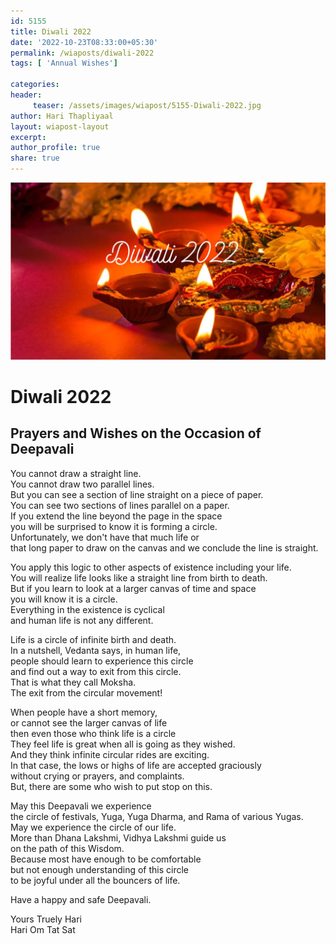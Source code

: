 ```yaml
--- 
id: 5155 
title: Diwali 2022
date: '2022-10-23T08:33:00+05:30'
permalink: /wiaposts/diwali-2022
tags: [ 'Annual Wishes']

categories: 
header:
     teaser: /assets/images/wiapost/5155-Diwali-2022.jpg
author: Hari Thapliyaal 
layout: wiapost-layout
excerpt:  
author_profile: true 
share: true 
---
```


![Diwali 2022](/assets/images/wiapost/5155-Diwali-2022.jpg)        
     
# Diwali 2022    
    
## Prayers and Wishes on the Occasion of Deepavali   
   
You cannot draw a straight line.  
You cannot draw two parallel lines.  
But you can see a section of line straight on a piece of paper.  
You can see two sections of lines parallel on a paper.  
If you extend the line beyond the page in the space  
you will be surprised to know it is forming a circle.  
Unfortunately, we don't have that much life or  
that long paper to draw on the canvas and we conclude the line is straight.  

You apply this logic to other aspects of existence including your life.  
You will realize life looks like a straight line from birth to death.  
But if you learn to look at a larger canvas of time and space  
you will know it is a circle.  
Everything in the existence is cyclical  
and human life is not any different.  

Life is a circle of infinite birth and death.  
In a nutshell, Vedanta says, in human life,  
people should learn to experience this circle  
and find out a way to exit from this circle.  
That is what they call Moksha.  
The exit from the circular movement!  

When people have a short memory,  
or cannot see the larger canvas of life  
then even those who think life is a circle  
They feel life is great when all is going as they wished.  
And they think infinite circular rides are exciting.  
In that case, the lows or highs of life are accepted graciously  
without crying or prayers, and complaints.  
But, there are some who wish to put stop on this.  

May this Deepavali we experience  
the circle of festivals, Yuga, Yuga Dharma, and Rama of various Yugas.  
May we experience the circle of our life.  
More than Dhana Lakshmi, Vidhya Lakshmi guide us  
on the path of this Wisdom.  
Because most have enough to be comfortable  
but not enough understanding of this circle  
to be joyful under all the bouncers of life.  

Have a happy and safe Deepavali.  

Yours Truely Hari  
Hari Om Tat Sat  

